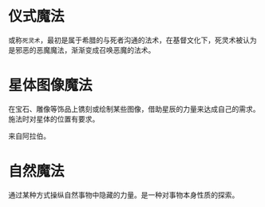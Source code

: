 # 仪式魔法
或称`死灵术`，最初是属于希腊的与死者沟通的法术，在基督文化下，死灵术被认为是邪恶的恶魔魔法，渐渐变成召唤恶魔的法术。

# 星体图像魔法
在宝石、雕像等饰品上镌刻或绘制某些图像，借助星辰的力量来达成自己的需求。施法时对星体的位置有要求。

来自阿拉伯。

# 自然魔法
通过某种方式操纵自然事物中隐藏的力量。是一种对事物本身性质的探索。